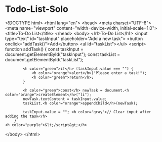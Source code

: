 # Todo-List-Solo
<h color="blue">&lt;!DOCTYPE html&gt;</h>
<h color="blue">&lt;html lang="en"&gt;</h>
<h color="purple">&lt;head&gt;</h>
    <h color="blue">&lt;meta charset="UTF-8"&gt;</h>
    <h color="blue">&lt;meta name="viewport" content="width=device-width, initial-scale=1.0"&gt;</h>
    <h color="blue">&lt;title&gt;</h>To-Do List<h color="blue">&lt;/title&gt;</h>
<h color="purple">&lt;/head&gt;</h>
<h color="purple">&lt;body&gt;</h>
    <h color="blue">&lt;h1&gt;</h>To-Do List<h color="blue">&lt;/h1&gt;</h>
    <h color="blue">&lt;input type="text" id="taskInput" placeholder="Add a new task"&gt;</h>
    <h color="blue">&lt;button onclick="addTask()"&gt;</h>Add<h color="blue">&lt;/button&gt;</h>
    <h color="blue">&lt;ul id="taskList"&gt;&lt;/ul&gt;</h>
    <h color="purple">&lt;script&gt;</h>
        <h color="green">function</h> <h color="orange">addTask()</h> {
            <h color="green">const</h> taskInput = document.<h color="orange">getElementById</h>("taskInput");
            <h color="green">const</h> taskList = document.<h color="orange">getElementById</h>("taskList");

            <h color="green">if</h> (taskInput.value === "") {
                <h color="orange">alert</h>("Please enter a task!");
                <h color="green">return</h>;
            }

            <h color="green">const</h> newTask = document.<h color="orange">createElement</h>("li");
            newTask.textContent = taskInput.value;
            taskList.<h color="orange">appendChild</h>(newTask);

            taskInput.value = ""; <h color="gray">// Clear input after adding the task</h>
        }
    <h color="purple">&lt;/script&gt;</h>
<h color="purple">&lt;/body&gt;</h>
<h color="blue">&lt;/html&gt;</h>
